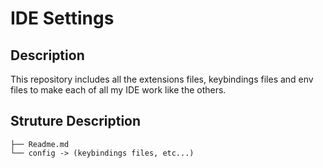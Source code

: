 # IDE Settings

## Description

This repository includes all the extensions files, keybindings files and env files to make each of all my IDE work like the others.

## Struture Description

```
├── Readme.md
└── config -> (keybindings files, etc...)
```
